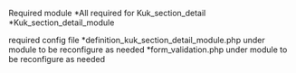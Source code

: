 Required module
*All required for Kuk_section_detail
*Kuk_section_detail_module

required config file
*definition_kuk_section_detail_module.php under module to be reconfigure as needed
*form_validation.php under module to be reconfigure as needed